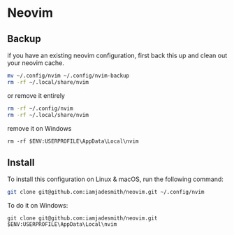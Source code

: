 # Neovim

## Backup

if you have an existing neovim configuration, first back this up and clean out your neovim cache.

```bash
mv ~/.config/nvim ~/.config/nvim-backup
rm -rf ~/.local/share/nvim
```

or remove it entirely

```bash
rm -rf ~/.config/nvim
rm -rf ~/.local/share/nvim
```

remove it on Windows

```pwsh
rm -rf $ENV:USERPROFILE\AppData\Local\nvim
```

## Install


To install this configuration on Linux & macOS, run the following command:

```bash
git clone git@github.com:iamjadesmith/neovim.git ~/.config/nvim
```

To do it on Windows:

```pwsh
git clone git@github.com:iamjadesmith/neovim.git $ENV:USERPROFILE\AppData\Local\nvim
```
